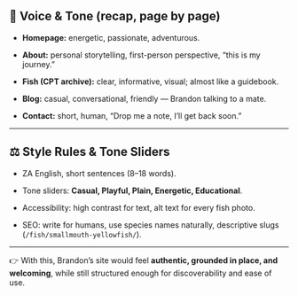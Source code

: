 ## **📣 Voice & Tone (recap, page by page)**

* **Homepage:** energetic, passionate, adventurous.

* **About:** personal storytelling, first-person perspective, “this is my journey.”

* **Fish (CPT archive):** clear, informative, visual; almost like a guidebook.

* **Blog:** casual, conversational, friendly — Brandon talking to a mate.

* **Contact:** short, human, “Drop me a note, I’ll get back soon.”

---

## **⚖️ Style Rules & Tone Sliders**

* ZA English, short sentences (8–18 words).

* Tone sliders: **Casual, Playful, Plain, Energetic, Educational**.

* Accessibility: high contrast for text, alt text for every fish photo.

* SEO: write for humans, use species names naturally, descriptive slugs (`/fish/smallmouth-yellowfish/`).

---

👉 With this, Brandon’s site would feel **authentic, grounded in place, and welcoming**, while still structured enough for discoverability and ease of use.

